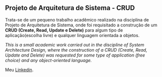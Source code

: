 ## Projeto de Arquitetura de Sistema - CRUD
Trata-se de um pequeno trabalho acadêmico realizado na disciplina de Projeto de Arquitetura de Sistema, onde foi requisitado a construção de um **CRUD (Create, Read, Update e Delete)** para algum tipo de aplicação(escolha livre) e qualquer linguagem orientada a objetos.

*This is a small academic work carried out in the discipline of System Architecture Design, where the construction of a CRUD (Create, Read, Update and Delete) was requested for some type of application (free choice) and any object-oriented language.*

Meu [Linkedin](https://www.linkedin.com/in/germano-macieira).
